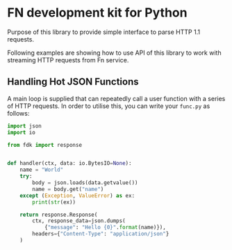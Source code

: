 # FN development kit for Python

Purpose of this library to provide simple interface to parse HTTP 1.1 requests.

Following examples are showing how to use API of this library to work with streaming HTTP requests from Fn service.

## Handling Hot JSON Functions

A main loop is supplied that can repeatedly call a user function with a series of HTTP requests.
In order to utilise this, you can write your `func.py` as follows:

```py
import json
import io

from fdk import response


def handler(ctx, data: io.BytesIO=None):
    name = "World"
    try:
        body = json.loads(data.getvalue())
        name = body.get("name")
    except (Exception, ValueError) as ex:
        print(str(ex))

    return response.Response(
        ctx, response_data=json.dumps(
            {"message": "Hello {0}".format(name)}), 
        headers={"Content-Type": "application/json"}
    )

```
